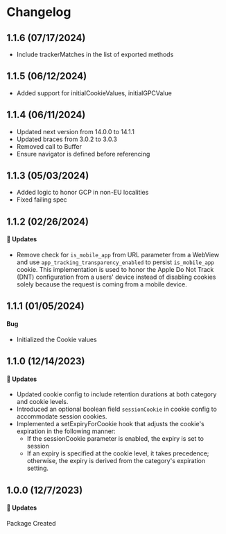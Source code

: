 # Changelog

## 1.1.6 (07/17/2024)

- Include trackerMatches in the list of exported methods

## 1.1.5 (06/12/2024)

- Added support for initialCookieValues, initialGPCValue

## 1.1.4 (06/11/2024)

- Updated next version from 14.0.0 to 14.1.1
- Updated braces from 3.0.2 to 3.0.3
- Removed call to Buffer
- Ensure navigator is defined before referencing

## 1.1.3 (05/03/2024)

- Added logic to honor GCP in non-EU localities
- Fixed failing spec

## 1.1.2 (02/26/2024)

#### 🚀 Updates

- Remove check for `is_mobile_app` from URL parameter from a WebView and use `app_tracking_transparency_enabled` to persist `is_mobile_app` cookie. This implementation is used to honor the Apple Do Not Track (DNT) configuration from a users' device instead of disabling cookies solely because the request is coming from a mobile device.

## 1.1.1 (01/05/2024)

#### Bug

- Initialized the Cookie values

## 1.1.0 (12/14/2023)

#### 🚀 Updates

- Updated cookie config to include retention durations at both category and cookie levels.
- Introduced an optional boolean field `sessionCookie` in cookie config to accommodate session cookies.
- Implemented a setExpiryForCookie hook that adjusts the cookie's expiration in the following manner:
  - If the sessionCookie parameter is enabled, the expiry is set to session
  - If an expiry is specified at the cookie level, it takes precedence; otherwise, the expiry is derived from the category's expiration setting.

## 1.0.0 (12/7/2023)

#### 🚀 Updates

Package Created
